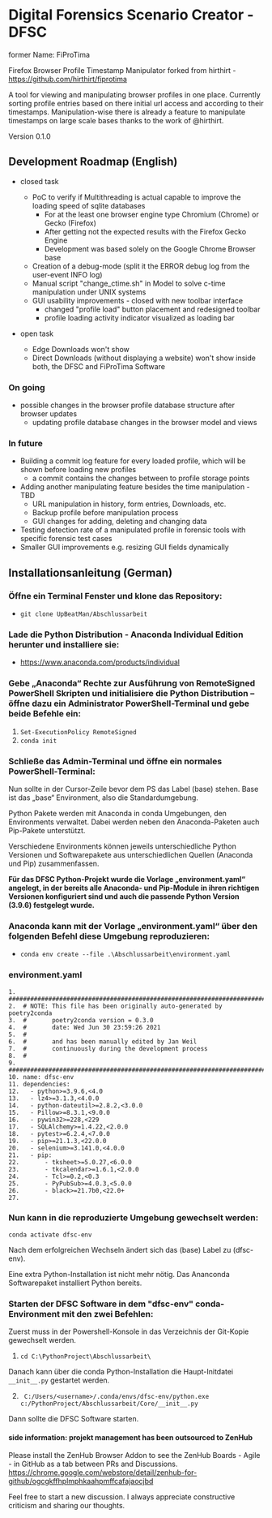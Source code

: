 # Digital Forensics Scenario Creator - DFSC

former Name: FiProTima

Firefox Browser Profile Timestamp Manipulator forked from hirthirt - https://github.com/hirthirt/fiprotima

A tool for viewing and manipulating browser profiles in one place.
Currently sorting profile entries based on there initial url access and according to their timestamps.
Manipulation-wise there is already a feature to manipulate timestamps on large scale bases
thanks to the work of @hirthirt.

Version 0.1.0

## Development Roadmap (English)

- closed task
  - PoC to verify if Multithreading is actual capable to improve the loading speed of sqlite databases
    - For at the least one browser engine type Chromium (Chrome) or Gecko (Firefox)
    - After getting not the expected results with the Firefox Gecko Engine
    - Development was based solely on the Google Chrome Browser base
  - Creation of a debug-mode (split it the ERROR debug log from the user-event INFO log)
  - Manual script "change_ctime.sh" in Model to solve c-time manipulation under UNIX systems
  - GUI usability improvements - closed with new toolbar interface
    - changed "profile load" button placement and redesigned toolbar
    - profile loading activity indicator visualized as loading bar

- open task
  - Edge Downloads won't show
  - Direct Downloads (without displaying a website) won't show inside both, the DFSC and FiProTima Software

### On going
- possible changes in the browser profile database structure after browser updates
  - updating profile database changes in the browser model and views

### In future

- Building a commit log feature for every loaded profile, which will be shown before loading new profiles
  - a commit contains the changes between to profile storage points
- Adding another manipulating feature besides the time manipulation - TBD
  - URL manipulation in history, form entries, Downloads, etc.
  - Backup profile before manipulation process
  - GUI changes for adding, deleting and changing data
- Testing detection rate of a manipulated profile in forensic tools with specific forensic test cases
- Smaller GUI improvements e.g. resizing GUI fields dynamically

## Installationsanleitung (German)

### Öffne ein Terminal Fenster und klone das Repository:

- ```git clone UpBeatMan/Abschlussarbeit```

### Lade die Python Distribution - Anaconda Individual Edition herunter und installiere sie:

- https://www.anaconda.com/products/individual
### Gebe „Anaconda“ Rechte zur Ausführung von RemoteSigned PowerShell Skripten und initialisiere die Python Distribution – öffne dazu ein Administrator PowerShell-Terminal und gebe beide Befehle ein:

1. ```Set-ExecutionPolicy RemoteSigned```
2. ```conda init```

### Schließe das Admin-Terminal und öffne ein normales PowerShell-Terminal:

Nun sollte in der Cursor-Zeile bevor dem PS <Ordnerpfad> das Label (base) stehen. Base ist das „base“ Environment, also die Standardumgebung.

Python Pakete werden mit Anaconda in conda Umgebungen, den Environments verwaltet. Dabei werden neben den Anaconda-Paketen auch Pip-Pakete unterstützt.

Verschiedene Environments können jeweils unterschiedliche Python Versionen und Softwarepakete aus unterschiedlichen Quellen (Anaconda und Pip) zusammenfassen.

**Für das DFSC Python-Projekt wurde die Vorlage „environment.yaml“ angelegt, in der bereits alle Anaconda- und Pip-Module in ihren richtigen Versionen konfiguriert sind und auch die passende Python Version (3.9.6) festgelegt wurde.**

### Anaconda kann mit der Vorlage „environment.yaml“ über den folgenden Befehl diese Umgebung reproduzieren:

- ```conda env create --file .\Abschlussarbeit\environment.yaml```

### environment.yaml

```
1.	###############################################################################
2.	# NOTE: This file has been originally auto-generated by poetry2conda
3.	#       poetry2conda version = 0.3.0
4.	#       date: Wed Jun 30 23:59:26 2021
5.	#
6.	#       and has been manually edited by Jan Weil
7.	#       continuously during the development process
8.	#
9.	###############################################################################
10.	name: dfsc-env
11.	dependencies:
12.	  - python>=3.9.6,<4.0
13.	  - lz4>=3.1.3,<4.0.0
14.	  - python-dateutil>=2.8.2,<3.0.0
15.	  - Pillow>=8.3.1,<9.0.0
16.	  - pywin32>=228,<229
17.	  - SQLAlchemy>=1.4.22,<2.0.0
18.	  - pytest>=6.2.4,<7.0.0
19.	  - pip>=21.1.3,<22.0.0
20.	  - selenium>=3.141.0,<4.0.0
21.	  - pip:
22.	      - tksheet>=5.0.27,<6.0.0
23.	      - tkcalendar>=1.6.1,<2.0.0
24.	      - Tcl>=0.2,<0.3
25.	      - PyPubSub>=4.0.3,<5.0.0
26.	      - black>=21.7b0,<22.0+
27.
```


### Nun kann in die reproduzierte Umgebung gewechselt werden:

```conda activate dfsc-env```

Nach dem erfolgreichen Wechseln ändert sich das (base) Label zu (dfsc-env).

Eine extra Python-Installation ist nicht mehr nötig. Das Ananconda Softwarepaket installiert Python bereits.

### Starten der DFSC Software in dem "dfsc-env" conda-Environment mit den zwei Befehlen:

Zuerst muss in der Powershell-Konsole in das Verzeichnis der Git-Kopie gewechselt werden.

1. ``` cd C:\PythonProject\Abschlussarbeit\ ```

Danach kann über die conda Python-Installation die Haupt-Initdatei `__init__.py` gestartet werden.

2. ``` C:/Users/<username>/.conda/envs/dfsc-env/python.exe c:/PythonProject/Abschlussarbeit/Core/__init__.py```

Dann sollte die DFSC Software starten.

#### side information: projekt management has been outsourced to ZenHub

Please install the ZenHub Browser Addon to see the ZenHub Boards - Agile - in GitHub as a tab between PRs and Discussions.
https://chrome.google.com/webstore/detail/zenhub-for-github/ogcgkffhplmphkaahpmffcafajaocjbd

Feel free to start a new discussion. I always appreciate constructive criticism and sharing our thoughts.
